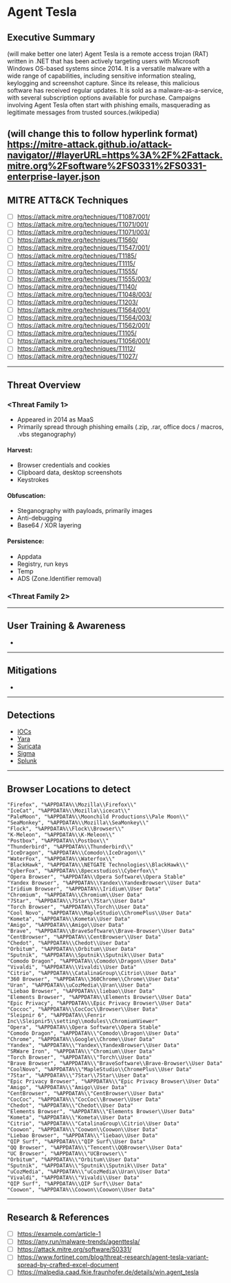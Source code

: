 # Agent Tesla

## Executive Summary
(will make better one later)
Agent Tesla is a remote access trojan (RAT) written in .NET that has been actively targeting users with Microsoft Windows OS-based systems since 2014. It is a versatile malware with a wide range of capabilities, including sensitive information stealing, keylogging and screenshot capture. Since its release, this malicious software has received regular updates. It is sold as a malware-as-a-service, with several subscription options available for purchase. Campaigns involving Agent Tesla often start with phishing emails, masquerading as legitimate messages from trusted sources.(wikipedia)

(will change this to follow hyperlink format)
https://mitre-attack.github.io/attack-navigator//#layerURL=https%3A%2F%2Fattack.mitre.org%2Fsoftware%2FS0331%2FS0331-enterprise-layer.json
---

## MITRE ATT&CK Techniques
- [ ] <https://attack.mitre.org/techniques/T1087/001/>  
- [ ] <https://attack.mitre.org/techniques/T1071/001/>  
- [ ] <https://attack.mitre.org/techniques/T1071/003/>  
- [ ] <https://attack.mitre.org/techniques/T1560/>  
- [ ] <https://attack.mitre.org/techniques/T1547/001/>  
- [ ] <https://attack.mitre.org/techniques/T1185/>  
- [ ] <https://attack.mitre.org/techniques/T1115/>  
- [ ] <https://attack.mitre.org/techniques/T1555/>  
- [ ] <https://attack.mitre.org/techniques/T1555/003/>  
- [ ] <https://attack.mitre.org/techniques/T1140/>  
- [ ] <https://attack.mitre.org/techniques/T1048/003/>  
- [ ] <https://attack.mitre.org/techniques/T1203/>  
- [ ] <https://attack.mitre.org/techniques/T1564/001/>  
- [ ] <https://attack.mitre.org/techniques/T1564/003/>  
- [ ] <https://attack.mitre.org/techniques/T1562/001/>  
- [ ] <https://attack.mitre.org/techniques/T1105/>  
- [ ] <https://attack.mitre.org/techniques/T1056/001/>  
- [ ] <https://attack.mitre.org/techniques/T1112/>  
- [ ] <https://attack.mitre.org/techniques/T1027/>

---

## Threat Overview

### <Threat Family 1>
- Appeared in 2014 as MaaS
- Primarily spread through phishing emails (.zip, .rar, office docs / macros, .vbs steganography)

#### Harvest:
- Browser credentials and cookies
- Clipboard data, desktop screenshots
- Keystrokes

#### Obfuscation:
- Steganography with payloads, primarily images
- Anti-debugging
- Base64 / XOR layering

#### Persistence:
- Appdata
- Registry, run keys
- Temp
- ADS (Zone.Identifier removal)

### <Threat Family 2>
<Insert similar details for any related or emerging variants.>

---

## User Training & Awareness
- 

---

## Mitigations
- 

---

## Detections
- [IOCs](<insert-ioc-list-link>)
- [Yara](<insert-yara-rules-link>)
- [Suricata](<insert-yara-rules-link>)
- [Sigma](<insert-detection-rules-link>)
- [Splunk](<insert-detection-rules-link>)

---

## Browser Locations to detect 

```
"Firefox", "%APPDATA%\\Mozilla\\Firefox\\"  
"IceCat", "%APPDATA%\\Mozilla\\icecat\\"  
"PaleMoon", "%APPDATA%\\Moonchild Productions\\Pale Moon\\"  
"SeaMonkey", "%APPDATA%\\Mozilla\\SeaMonkey\\"  
"Flock", "%APPDATA%\\Flock\\Browser\\"  
"K-Meleon", "%APPDATA%\\K-Meleon\\"  
"Postbox", "%APPDATA%\\Postbox\\"  
"Thunderbird", "%APPDATA%\\Thunderbird\\"  
"IceDragon", "%APPDATA%\\Comodo\\IceDragon\\"  
"WaterFox", "%APPDATA%\\Waterfox\\"  
"BlackHawk", "%APPDATA%\\NETGATE Technologies\\BlackHawk\\"  
"CyberFox", "%APPDATA%\\8pecxstudios\\Cyberfox\\"  
"Opera Browser", "%APPDATA%\\Opera Software\\Opera Stable"  
"Yandex Browser", "%APPDATA%\\Yandex\\YandexBrowser\\User Data"  
"Iridium Browser", "%APPDATA%\\Iridium\\User Data"
"Chromium", "%APPDATA%\\Chromium\\User Data"
"7Star", "%APPDATA%\\7Star\\7Star\\User Data"
"Torch Browser", "%APPDATA%\\Torch\\User Data"
"Cool Novo", "%APPDATA%\\MapleStudio\\ChromePlus\\User Data"
"Kometa", "%APPDATA%\\Kometa\\User Data"
"Amigo", "%APPDATA%\\Amigo\\User Data"
"Brave", "%APPDATA%\\BraveSoftware\\Brave-Browser\\User Data"
"CentBrowser", "%APPDATA%\\CentBrowser\\User Data"
"Chedot", "%APPDATA%\\Chedot\\User Data"
"Orbitum", "%APPDATA%\\Orbitum\\User Data"
"Sputnik", "%APPDATA%\\Sputnik\\Sputnik\\User Data"
"Comodo Dragon", "%APPDATA%\\Comodo\\Dragon\\User Data"
"Vivaldi", "%APPDATA%\\Vivaldi\\User Data"
"Citrio", "%APPDATA%\\CatalinaGroup\\Citrio\\User Data"
"360 Browser", "%APPDATA%\\360Chrome\\Chrome\\User Data"
"Uran", "%APPDATA%\\uCozMedia\\Uran\\User Data"
"Liebao Browser", "%APPDATA%\\liebao\\User Data"
"Elements Browser", "%APPDATA%\\Elements Browser\\User Data"
"Epic Privacy", "%APPDATA%\\Epic Privacy Browser\\User Data"
"Coccoc", "%APPDATA%\\CocCoc\\Browser\\User Data"
"Sleipnir 6", "%APPDATA%\\Fenrir Inc\\Sleipnir5\\setting\\modules\\ChromiumViewer"
"Opera", "%APPDATA%\\Opera Software\\Opera Stable"
"Comodo Dragon", "%APPDATA%\\"Comodo\\Dragon\\User Data"
"Chrome", "%APPDATA%\\Google\\Chrome\\User Data"
"Yandex", "%APPDATA%\\"Yandex\\YandexBrowser\\User Data"
"SRWare Iron", "%APPDATA%\\"Chromium\\User Data"
"Torch Browser", "%APPDATA%\\"Torch\\User Data"
"Brave Browser", "%APPDATA%\\"BraveSoftware\\Brave-Browser\\User Data"
"CoolNovo", "%APPDATA%\\"MapleStudio\\ChromePlus\\User Data"
"7Star", "%APPDATA%\\"7Star\\7Star\\User Data"
"Epic Privacy Browser", "%APPDATA%\\"Epic Privacy Browser\\User Data"
"Amigo", "%APPDATA%\\"Amigo\\User Data"
"CentBrowser", "%APPDATA%\\"CentBrowser\\User Data"
"CocCoc", "%APPDATA%\\"CocCoc\\Browser\\User Data"
"Chedot", "%APPDATA%\\"Chedot\\User Data"
"Elements Browser", "%APPDATA%\\"Elements Browser\\User Data"
"Kometa", "%APPDATA%\\"Kometa\\User Data"
"Citrio", "%APPDATA%\\"CatalinaGroup\\Citrio\\User Data"
"Coowon", "%APPDATA%\\"Coowon\\Coowon\\User Data"
"Liebao Browser", "%APPDATA%\\"liebao\\User Data"
"QIP Surf", "%APPDATA%\\"QIP Surf\\User Data"
"QQ Browser", "%APPDATA%\\"Tencent\\QQBrowser\\User Data"
"UC Browser", "%APPDATA%\\"UCBrowser\\"
"Orbitum", "%APPDATA%\\"Orbitum\\User Data"
"Sputnik", "%APPDATA%\\"Sputnik\\Sputnik\\User Data"
"uCozMedia", "%APPDATA%\\"uCozMedia\\Uran\\User Data"
"Vivaldi", "%APPDATA%\\"Vivaldi\\User Data"
"QIP Surf", "%APPDATA%\\QIP Surf\\User Data"
"Coowon", "%APPDATA%\\Coowon\\Coowon\\User Data"
```

---

## Research & References
- [ ] <https://example.com/article-1>
- [ ] https://any.run/malware-trends/agenttesla/
- [ ] https://attack.mitre.org/software/S0331/
- [ ] https://www.fortinet.com/blog/threat-research/agent-tesla-variant-spread-by-crafted-excel-document
- [ ] https://malpedia.caad.fkie.fraunhofer.de/details/win.agent_tesla
